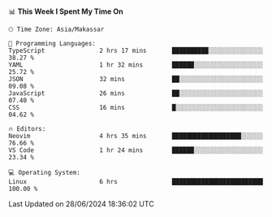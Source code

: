 <!--START_SECTION:waka-->
📊 **This Week I Spent My Time On** 

```text
🕑︎ Time Zone: Asia/Makassar

💬 Programming Languages: 
TypeScript               2 hrs 17 mins       ██████████░░░░░░░░░░░░░░░   38.27 % 
YAML                     1 hr 32 mins        ██████░░░░░░░░░░░░░░░░░░░   25.72 % 
JSON                     32 mins             ██░░░░░░░░░░░░░░░░░░░░░░░   09.08 % 
JavaScript               26 mins             ██░░░░░░░░░░░░░░░░░░░░░░░   07.40 % 
CSS                      16 mins             █░░░░░░░░░░░░░░░░░░░░░░░░   04.62 % 

🔥 Editors: 
Neovim                   4 hrs 35 mins       ███████████████████░░░░░░   76.66 % 
VS Code                  1 hr 24 mins        ██████░░░░░░░░░░░░░░░░░░░   23.34 % 

💻 Operating System: 
Linux                    6 hrs               █████████████████████████   100.00 % 
```


 Last Updated on 28/06/2024 18:36:02 UTC
<!--END_SECTION:waka-->
